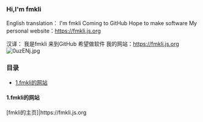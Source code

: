 ### Hi,I'm fmkli
English translation：
I'm fmkli
Coming to GitHub
Hope to make software
My personal website：https://fmkli.js.org

汉译：
我是fmkli
来到GitHub
希望做软件
我的网站：https://fmkli.js.org
![0uzENj.jpg](https://s1.ax1x.com/2020/09/30/0uzENj.jpg)
### 目录
* [1.fmkli的网站](#1)
<h4 id='1'>1.fmkli的网站</h4>
[fmkli的主页]|https://fmkli.js.org
